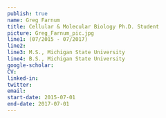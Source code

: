 ```yaml
---
publish: true
name: Greg Farnum
title: Cellular & Molecular Biology Ph.D. Student
picture: Greg_Farnum_pic.jpg
line1: (07/2015 - 07/2017)
line2:
line3: M.S., Michigan State University
line4: B.S., Michigan State University
google-scholar: 
CV:
linked-in: 
twitter:
email:
start-date: 2015-07-01
end-date: 2017-07-01
---
```

